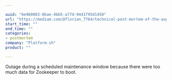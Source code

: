 ```yaml
---

uuid: "6e960003-8bae-4bb5-a77d-9441f95d1450"
url: "https://medium.com/@florian_7764/technical-post-mortem-of-the-august-incident-82ab4c3d6547"
start_time: ""
end_time: ""
categories:
- postmortem
company: "Platform.sh"
product: ""

---
```


Outage during a scheduled maintenance window because there were too much data for Zookeeper to boot.
